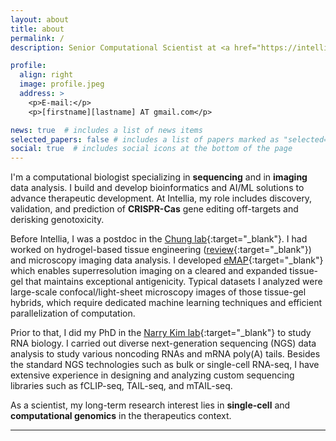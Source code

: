 ```yaml
---
layout: about
title: about
permalink: /
description: Senior Computational Scientist at <a href="https://intelliatx.com" target="_blank">Intellia Therapeutics</a>

profile:
  align: right
  image: profile.jpeg
  address: >
    <p>E-mail:</p>
    <p>[firstname][lastname] AT gmail.com</p>

news: true  # includes a list of news items
selected_papers: false # includes a list of papers marked as "selected={true}"
social: true  # includes social icons at the bottom of the page
---
```


I'm a computational biologist specializing in **sequencing** and in **imaging** data analysis.
I build and develop bioinformatics and AI/ML solutions to advance therapeutic development.
At Intellia, my role includes discovery, validation, and prediction of **CRISPR-Cas** gene editing off-targets and derisking genotoxicity.

Before Intellia, I was a postdoc in the [Chung lab](https://chunglab.org){:target="_blank"}.
I had worked on hydrogel-based tissue engineering ([review](https://www.nature.com/articles/s41583-019-0250-1){:target="_blank"})
and microscopy imaging data analysis. I developed [eMAP](https://science.org/doi/10.1126/sciadv.abf6589){:target="_blank"}
which enables superresolution imaging on a cleared and expanded tissue-gel that maintains exceptional antigenicity.
Typical datasets I analyzed were large-scale confocal/light-sheet microscopy images of those tissue-gel hybrids,
which require dedicated machine learning techniques and efficient parallelization of computation.

Prior to that, I did my PhD in the [Narry Kim lab](https://narrykim.org){:target="_blank"} to study RNA biology.
I carried out diverse next-generation sequencing (NGS) data analysis to study various noncoding RNAs and mRNA poly(A) tails.
Besides the standard NGS technologies such as bulk or single-cell RNA-seq,
I have extensive experience in designing and analyzing custom sequencing
libraries such as fCLIP-seq, TAIL-seq, and mTAIL-seq.

As a scientist, my long-term research interest lies in **single-cell** and **computational genomics** in the therapeutics context.

---
